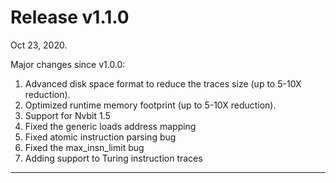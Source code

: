 
# Release v1.1.0

Oct 23, 2020.

Major changes since v1.0.0:

1. Advanced disk space format to reduce the traces size (up to 5-10X reduction).
2. Optimized runtime memory footprint (up to 5-10X reduction).
3. Support for Nvbit 1.5
4. Fixed the generic loads address mapping
5. Fixed atomic instruction parsing bug
6. Fixed the max_insn_limit bug
7. Adding support to Turing instruction traces

---
